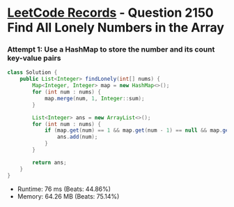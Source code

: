# [LeetCode Records](../../README.md) - Question 2150 Find All Lonely Numbers in the Array

### Attempt 1: Use a HashMap to store the number and its count key-value pairs
```java
class Solution {
    public List<Integer> findLonely(int[] nums) {
        Map<Integer, Integer> map = new HashMap<>();
        for (int num : nums) {
            map.merge(num, 1, Integer::sum);
        }

        List<Integer> ans = new ArrayList<>();
        for (int num : nums) {
            if (map.get(num) == 1 && map.get(num - 1) == null && map.get(num + 1) == null) {
                ans.add(num);
            }
        }

        return ans;
    }
}
```
- Runtime: 76 ms (Beats: 44.86%)
- Memory: 64.26 MB (Beats: 75.14%)

<br>
